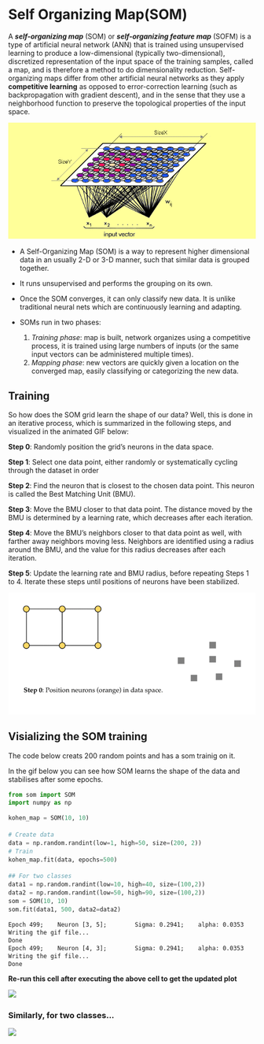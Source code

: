 
# Self Organizing Map(SOM)

A ***self-organizing map*** (SOM) or ***self-organizing feature map*** (SOFM) is a type of artificial neural network (ANN) that is trained using unsupervised learning to produce a low-dimensional (typically two-dimensional), discretized representation of the input space of the training samples, called a map, and is therefore a method to do dimensionality reduction. Self-organizing maps differ from other artificial neural networks as they apply **competitive learning** as opposed to error-correction learning (such as backpropagation with gradient descent), and in the sense that they use a neighborhood function to preserve the topological properties of the input space.

<img src="./Images/SOM.png" />

* A Self-Organizing Map (SOM) is a way to represent higher dimensional data in an usually 2-D or 3-D manner, such that similar data is grouped together.

* It runs unsupervised and performs the grouping on its own.

* Once the SOM converges, it can only classify new data.  It is unlike traditional neural nets which are continuously learning and adapting.

* SOMs run in two phases:
    1. *Training phase*: map is built, network organizes using a competitive process, it is trained using large numbers of inputs (or the same input vectors can be administered multiple times).
    2. *Mapping phase*: new vectors are quickly given a location on the converged map, easily classifying or categorizing the new data.

## Training 

So how does the SOM grid learn the shape of our data? Well, this is done in an iterative process, which is summarized in the following steps, and visualized in the animated GIF below:

**Step 0**: Randomly position the grid’s neurons in the data space.

**Step 1**: Select one data point, either randomly or systematically cycling through the dataset in order

**Step 2**: Find the neuron that is closest to the chosen data point. This neuron is called the Best Matching Unit (BMU).

**Step 3**: Move the BMU closer to that data point. The distance moved by the BMU is determined by a learning rate, which decreases after each iteration.

**Step 4**: Move the BMU’s neighbors closer to that data point as well, with farther away neighbors moving less. Neighbors are identified using a radius around the BMU, and the value for this radius decreases after each iteration.

**Step 5**: Update the learning rate and BMU radius, before repeating Steps 1 to 4. Iterate these steps until positions of neurons have been stabilized.

<img src="Images/som-explaingif.gif" />

## Visializing the SOM training

The code below creats 200 random points and has a som trainig on it. 

In the gif below you can see how SOM learns the shape of the data and stabilises after some epochs.


```python
from som import SOM
import numpy as np
```


```python
kohen_map = SOM(10, 10)

# Create data
data = np.random.randint(low=1, high=50, size=(200, 2))
# Train
kohen_map.fit(data, epochs=500)

## For two classes
data1 = np.random.randint(low=10, high=40, size=(100,2))
data2 = np.random.randint(low=50, high=90, size=(100,2))
som = SOM(10, 10)
som.fit(data1, 500, data2=data2)
```

    Epoch 499;    Neuron [3, 5];    	Sigma: 0.2941;    alpha: 0.0353
    Writing the gif file...
    Done
    Epoch 499;    Neuron [4, 3];    	Sigma: 0.2941;    alpha: 0.0353
    Writing the gif file...
    Done


**Re-run this cell after executing the above cell to get the updated plot**

<img src="./Images/som-training.gif" />

### Similarly, for two classes...

<img src="./Images/som-training-two-classes.gif" />

